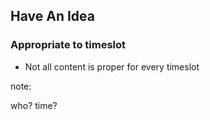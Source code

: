 ## Have An Idea

### Appropriate to timeslot

* Not all content is proper for every timeslot

note:

who?
time?
